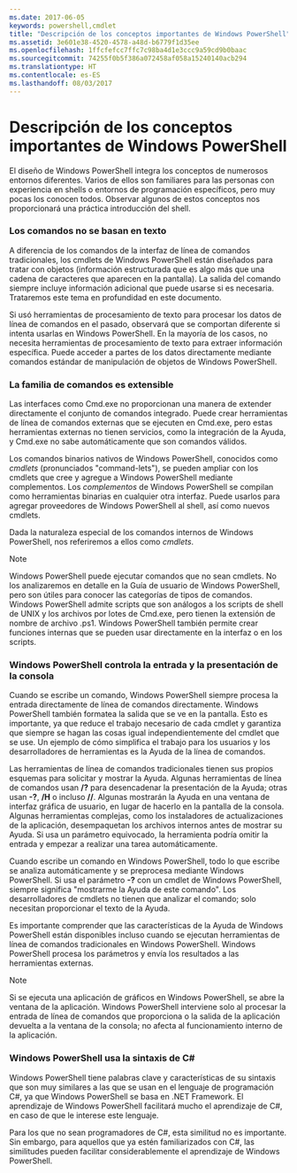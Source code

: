 ```yaml
---
ms.date: 2017-06-05
keywords: powershell,cmdlet
title: "Descripción de los conceptos importantes de Windows PowerShell"
ms.assetid: 3e601e38-4520-4578-a48d-b6779f1d35ee
ms.openlocfilehash: 1ffcfefcc7ffc7c98ba4d1e3ccc9a59cd9b0baac
ms.sourcegitcommit: 74255f0b5f386a072458af058a15240140acb294
ms.translationtype: HT
ms.contentlocale: es-ES
ms.lasthandoff: 08/03/2017
---
```

# <a name="understanding-important-windows-powershell-concepts"></a>Descripción de los conceptos importantes de Windows PowerShell
El diseño de Windows PowerShell integra los conceptos de numerosos entornos diferentes. Varios de ellos son familiares para las personas con experiencia en shells o entornos de programación específicos, pero muy pocas los conocen todos. Observar algunos de estos conceptos nos proporcionará una práctica introducción del shell.

### <a name="commands-are-not-text-based"></a>Los comandos no se basan en texto
A diferencia de los comandos de la interfaz de línea de comandos tradicionales, los cmdlets de Windows PowerShell están diseñados para tratar con objetos (información estructurada que es algo más que una cadena de caracteres que aparecen en la pantalla). La salida del comando siempre incluye información adicional que puede usarse si es necesaria. Trataremos este tema en profundidad en este documento.

Si usó herramientas de procesamiento de texto para procesar los datos de línea de comandos en el pasado, observará que se comportan diferente si intenta usarlas en Windows PowerShell. En la mayoría de los casos, no necesita herramientas de procesamiento de texto para extraer información específica. Puede acceder a partes de los datos directamente mediante comandos estándar de manipulación de objetos de Windows PowerShell.

### <a name="the-command-family-is-extensible"></a>La familia de comandos es extensible
Las interfaces como Cmd.exe no proporcionan una manera de extender directamente el conjunto de comandos integrado. Puede crear herramientas de línea de comandos externas que se ejecuten en Cmd.exe, pero estas herramientas externas no tienen servicios, como la integración de la Ayuda, y Cmd.exe no sabe automáticamente que son comandos válidos.

Los comandos binarios nativos de Windows PowerShell, conocidos como *cmdlets* (pronunciados "command-lets"), se pueden ampliar con los cmdlets que cree y agregue a Windows PowerShell mediante complementos. Los *complementos* de Windows PowerShell se compilan como herramientas binarias en cualquier otra interfaz. Puede usarlos para agregar proveedores de Windows PowerShell al shell, así como nuevos cmdlets.

Dada la naturaleza especial de los comandos internos de Windows PowerShell, nos referiremos a ellos como *cmdlets*.

> [!NOTE]
> Windows PowerShell puede ejecutar comandos que no sean cmdlets. No los analizaremos en detalle en la Guía de usuario de Windows PowerShell, pero son útiles para conocer las categorías de tipos de comandos. Windows PowerShell admite scripts que son análogos a los scripts de shell de UNIX y los archivos por lotes de Cmd.exe, pero tienen la extensión de nombre de archivo .ps1. Windows PowerShell también permite crear funciones internas que se pueden usar directamente en la interfaz o en los scripts.

### <a name="windows-powershell-handles-console-input-and-display"></a>Windows PowerShell controla la entrada y la presentación de la consola
Cuando se escribe un comando, Windows PowerShell siempre procesa la entrada directamente de línea de comandos directamente. Windows PowerShell también formatea la salida que se ve en la pantalla. Esto es importante, ya que reduce el trabajo necesario de cada cmdlet y garantiza que siempre se hagan las cosas igual independientemente del cmdlet que se use. Un ejemplo de cómo simplifica el trabajo para los usuarios y los desarrolladores de herramientas es la Ayuda de la línea de comandos.

Las herramientas de línea de comandos tradicionales tienen sus propios esquemas para solicitar y mostrar la Ayuda. Algunas herramientas de línea de comandos usan **/?** para desencadenar la presentación de la Ayuda; otras usan **-?**, **/H** o incluso **//**. Algunas mostrarán la Ayuda en una ventana de interfaz gráfica de usuario, en lugar de hacerlo en la pantalla de la consola. Algunas herramientas complejas, como los instaladores de actualizaciones de la aplicación, desempaquetan los archivos internos antes de mostrar su Ayuda. Si usa un parámetro equivocado, la herramienta podría omitir la entrada y empezar a realizar una tarea automáticamente.

Cuando escribe un comando en Windows PowerShell, todo lo que escribe se analiza automáticamente y se preprocesa mediante Windows PowerShell. Si usa el parámetro **-?** con un cmdlet de Windows PowerShell, siempre significa "mostrarme la Ayuda de este comando". Los desarrolladores de cmdlets no tienen que analizar el comando; solo necesitan proporcionar el texto de la Ayuda.

Es importante comprender que las características de la Ayuda de Windows PowerShell están disponibles incluso cuando se ejecutan herramientas de línea de comandos tradicionales en Windows PowerShell. Windows PowerShell procesa los parámetros y envía los resultados a las herramientas externas.

> [!NOTE]
> Si se ejecuta una aplicación de gráficos en Windows PowerShell, se abre la ventana de la aplicación. Windows PowerShell interviene solo al procesar la entrada de línea de comandos que proporciona o la salida de la aplicación devuelta a la ventana de la consola; no afecta al funcionamiento interno de la aplicación.

### <a name="windows-powershell-uses-some-c-syntax"></a>Windows PowerShell usa la sintaxis de C#
Windows PowerShell tiene palabras clave y características de su sintaxis que son muy similares a las que se usan en el lenguaje de programación C#, ya que Windows PowerShell se basa en .NET Framework. El aprendizaje de Windows PowerShell facilitará mucho el aprendizaje de C#, en caso de que le interese este lenguaje.

Para los que no sean programadores de C#, esta similitud no es importante. Sin embargo, para aquellos que ya estén familiarizados con C#, las similitudes pueden facilitar considerablemente el aprendizaje de Windows PowerShell.


